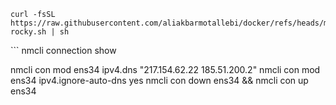 ```
curl -fsSL https://raw.githubusercontent.com/aliakbarmotallebi/docker/refs/heads/main/install-rocky.sh | sh
```

‍‍‍‍‍```
nmcli connection show

nmcli con mod ens34 ipv4.dns "217.154.62.22 185.51.200.2"
nmcli con mod ens34 ipv4.ignore-auto-dns yes
nmcli con down ens34 && nmcli con up ens34

```
